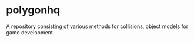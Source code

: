 # polygonhq

A repository consisting of various methods for collisions, object models for game development.
